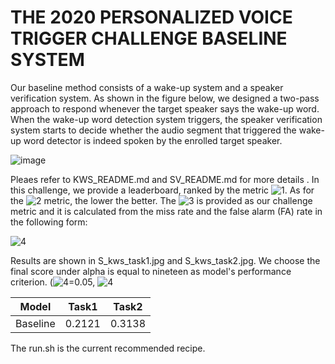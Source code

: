 # THE 2020 PERSONALIZED VOICE TRIGGER CHALLENGE BASELINE SYSTEM

Our baseline method consists of a wake-up system and a speaker verification system. As shown in the figure below, we designed a two-pass approach to respond whenever the target speaker says the wake-up word. When the wake-up word detection system triggers, the speaker verification system starts to decide whether the audio segment that triggered the wake-up word detector is indeed spoken by the enrolled target speaker.

![image](https://github.com/jiay7/THE-2020-PERSONALIZED-VOICE-TRIGGER-CHALLENGE-BASELINE-SYSTEM/blob/master/wake_sv.png)

Pleaes refer to KWS_README.md and SV_README.md for more details
.
In this challenge, we provide a leaderboard, ranked by the metric ![1](http://latex.codecogs.com/svg.latex?score_{wake-up}). As for the ![2](http://latex.codecogs.com/svg.latex?score_{wake-up}) metric, the lower the better. The ![3](http://latex.codecogs.com/svg.latex?score_{wake-up}) is provided as our challenge metric and it is calculated from the miss rate and the false alarm (FA) rate in the following form:

![4](http://latex.codecogs.com/svg.latex?\begin{equation}score_{wake-up}=Miss+alpha*FA\end{equation})

Results are shown in S_kws_task1.jpg and S_kws_task2.jpg.  We choose the final score under alpha is equal to nineteen as model's performance criterion. (![4](http://latex.codecogs.com/svg.latex?p_{target})=0.05, ![4](http://latex.codecogs.com/svg.latex?\begin{equation}score_{wake-up}=(p_{target}*Miss+(1-p_{target})\end{equation}))

| Model | Task1 | Task2 |
| :----:| :----: | :----: |
| Baseline | 0.2121 | 0.3138 |

The run.sh is the current recommended recipe.





